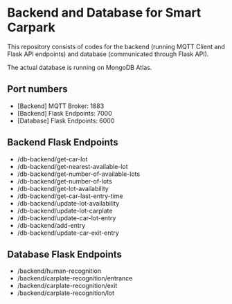 # Backend and Database for Smart Carpark

This repository consists of codes for the backend (running MQTT Client and Flask API endpoints) and database (communicated through Flask API).

The actual database is running on MongoDB Atlas.

## Port numbers

- [Backend] MQTT Broker: 1883
- [Backend] Flask Endpoints: 7000
- [Database] Flask Endpoints: 6000

## Backend Flask Endpoints

- /db-backend/get-car-lot
- /db-backend/get-nearest-available-lot
- /db-backend/get-number-of-available-lots
- /db-backend/get-number-of-lots
- /db-backend/get-lot-availability
- /db-backend/get-car-last-entry-time
- /db-backend/update-lot-availability
- /db-backend/update-lot-carplate
- /db-backend/update-car-lot-entry
- /db-backend/add-entry
- /db-backend/update-car-exit-entry

## Database Flask Endpoints

- /backend/human-recognition
- /backend/carplate-recognition/entrance
- /backend/carplate-recognition/exit
- /backend/carplate-recognition/lot
